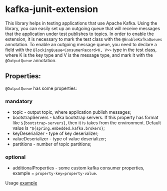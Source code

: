 # kafka-junit-extension

This library helps in testing applications that use Apache Kafka. 
Using the library, you can easily set up an outgoing queue that will receive messages that the application under test publishes to topics.
In order to enable the extension, it is necessary to mark the test class with the ```@EnableKafkaQueues``` annotation.
To enable an outgoing message queue, you need to declare a field with the ```BlockingQueue<ConsumerRecord<K, V>>``` type in the test class, 
where K is the key type and V is the message type, and mark it with the ```@OutputQueue``` annotation.

## Properties:

```@OutputQueue``` has some properties:
### mandatory
* topic - output topic, where application publish messages;
* bootstrapServers - kafka bootstrap servers. If this property has format like ```${bootstrap-servers}```, then it
  is takes from the environment. Default value is ```"${spring.embedded.kafka.brokers}```;
* keyDeserializer - type of key deserializer;
* valueDeserializer - type of value deserializer;
* partitions - number of topic partitions;
### optional
* additionalProperties - some custom kafka consumer properties, example = ```property-key=property-value```.


Usage [example](https://github.com/Vichukano/kafka-junit-extension/blob/main/src/test/java/io/github/vichukano/kafka/junit/extension/KafkaQueuesConditionTest.java)